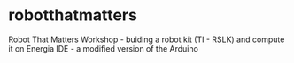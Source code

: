 # robotthatmatters
Robot That Matters Workshop - buiding a robot kit (TI - RSLK) and compute it on Energia IDE - a modified version of the Arduino
